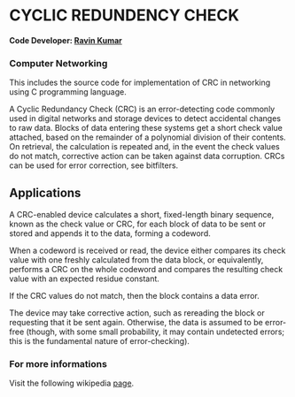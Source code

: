 # CYCLIC REDUNDENCY CHECK

#### Code Developer: [Ravin Kumar](https://mr-ravin.github..io)

### Computer Networking

This includes the source code for implementation of CRC in networking using C programming language.

A Cyclic Redundancy Check (CRC) is an error-detecting code commonly used in digital networks and storage devices to detect accidental changes to raw data. Blocks of data entering these systems get a short check value attached, based on the remainder of a polynomial division of their contents. On retrieval, the calculation is repeated and, in the event the check values do not match, corrective action can be taken against data corruption. CRCs can be used for error correction, see bitfilters.

## Applications

A CRC-enabled device calculates a short, fixed-length binary sequence, known as the check value or CRC, for each block of data to be sent or stored and appends it to the data, forming a codeword.

When a codeword is received or read, the device either compares its check value with one freshly calculated from the data block, or equivalently, performs a CRC on the whole codeword and compares the resulting check value with an expected residue constant.

If the CRC values do not match, then the block contains a data error.

The device may take corrective action, such as rereading the block or requesting that it be sent again. Otherwise, the data is assumed to be error-free (though, with some small probability, it may contain undetected errors; this is the fundamental nature of error-checking).

### For more informations

Visit the following wikipedia [page](https://en.wikipedia.org/wiki/Cyclic_redundancy_check).
